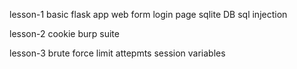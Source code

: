 lesson-1
basic flask app
web form
login page
sqlite DB
sql injection

lesson-2
cookie
burp suite

lesson-3
brute force
limit attepmts
session variables
